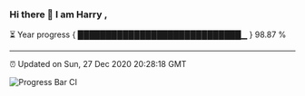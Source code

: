 ### Hi there 👋 I am Harry , 

⏳ Year progress { █████████████████████████████▁ } 98.87 %

---

⏰ Updated on Sun, 27 Dec 2020 20:28:18 GMT

![Progress Bar CI](https://github.com/duykhang68/duykhang68/workflows/Progress%20Bar%20CI/badge.svg)
